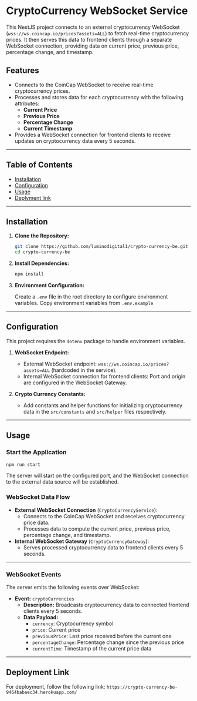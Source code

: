 # CryptoCurrency WebSocket Service

This NestJS project connects to an external cryptocurrency WebSocket (`wss://ws.coincap.io/prices?assets=ALL`) to fetch real-time cryptocurrency prices. It then serves this data to frontend clients through a separate WebSocket connection, providing data on current price, previous price, percentage change, and timestamp.

## Features

- Connects to the CoinCap WebSocket to receive real-time cryptocurrency prices.
- Processes and stores data for each cryptocurrency with the following attributes:
  - **Current Price**
  - **Previous Price**
  - **Percentage Change**
  - **Current Timestamp**
- Provides a WebSocket connection for frontend clients to receive updates on cryptocurrency data every 5 seconds.

---

## Table of Contents

- [Installation](#installation)
- [Configuration](#configuration)
- [Usage](#usage)
- [Deplyment link](#deployment-link)

---

## Installation

1. **Clone the Repository:**

   ```bash
   git clone https://github.com/luminodigital1/crypto-currency-be.git
   cd crypto-currency-be
   ```

2. **Install Dependencies:**

   ```bash
   npm install
   ```

3. **Environment Configuration:**

   Create a `.env` file in the root directory to configure environment variables. Copy environment variables from `.env.example`

---

## Configuration

This project requires the `dotenv` package to handle environment variables.

1. **WebSocket Endpoint:**

   - External WebSocket endpoint: `wss://ws.coincap.io/prices?assets=ALL` (hardcoded in the service).
   - Internal WebSocket connection for frontend clients: Port and origin are configured in the WebSocket Gateway.

2. **Crypto Currency Constants:**
   - Add constants and helper functions for initializing cryptocurrency data in the `src/constants` and `src/helper` files respectively.

---

## Usage

### Start the Application

```bash
npm run start
```

The server will start on the configured port, and the WebSocket connection to the external data source will be established.

### WebSocket Data Flow

- **External WebSocket Connection** (`CryptoCurrencyService`):
  - Connects to the CoinCap WebSocket and receives cryptocurrency price data.
  - Processes data to compute the current price, previous price, percentage change, and timestamp.
- **Internal WebSocket Gateway** (`CryptoCurrencyGateway`):
  - Serves processed cryptocurrency data to frontend clients every 5 seconds.

---

### WebSocket Events

The server emits the following events over WebSocket:

- **Event:** `cryptoCurrencies`
  - **Description:** Broadcasts cryptocurrency data to connected frontend clients every 5 seconds.
  - **Data Payload:**
    - `currency`: Cryptocurrency symbol
    - `price`: Current price
    - `previousPrice`: Last price received before the current one
    - `percentageChange`: Percentage change since the previous price
    - `currentTime`: Timestamp of the current price data

---

## Deployment Link

For deployment, follow the following link:
`https://crypto-currency-be-9464babaec34.herokuapp.com/`
